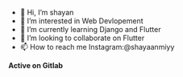 - 👋 Hi, I’m shayan
- 👀 I’m interested in Web Devlopement
- 🌱 I’m currently learning Django and Flutter
- 💞️ I’m looking to collaborate on Flutter
- 📫 How to reach me Instagram:@shayaanmiyy

**Active on Gitlab**

<!---
shayaanmiyy/shayaanmiyy is a ✨ special ✨ repository because its `README.md` (this file) appears on your GitHub profile.
You can click the Preview link to take a look at your changes.
--->
